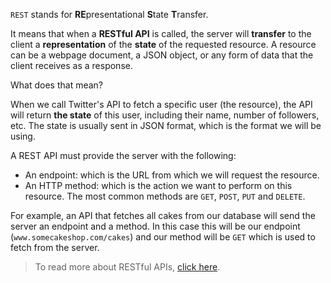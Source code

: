`REST` stands for **RE**presentational **S**tate **T**ransfer.

It means that when a **RESTful API** is called, the server will **transfer** to the client a **representation** of the **state** of the requested resource. A resource can be a webpage document, a JSON object, or any form of data that the client receives as a response.

What does that mean?

When we call Twitter's API to fetch a specific user (the resource), the API will return **the state** of this user, including their name, number of followers, etc. The state is usually sent in JSON format, which is the format we will be using.

A REST API must provide the server with the following:

- An endpoint: which is the URL from which we will request the resource.
- An HTTP method: which is the action we want to perform on this resource. The most common methods are `GET`, `POST`, `PUT` and `DELETE`.

For example, an API that fetches all cakes from our database will send the server an endpoint and a method. In this case this will be our endpoint (`www.somecakeshop.com/cakes`) and our method will be `GET` which is used to fetch from the server.

> To read more about RESTful APIs, [click here](https://medium.com/extend/what-is-rest-a-simple-explanation-for-beginners-part-1-introduction-b4a072f8740f).
